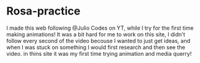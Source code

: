 # Rosa-practice
I made this web following @Julio Codes on YT, while I try for the first time making animations!
It was a bit hard for me to work on this site, I didn't follow every second of the video becouse I wanted to just get ideas, and when I was stuck on something I would
first research and then see the video.
in thins site it was my first time trying animation and media querry!
